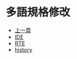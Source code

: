 # 多語規格修改
* [上一頁](../README.md)
* [IDE](IDE/README.md)
* [RTE](RTE/README.md)
* [history](history.md)